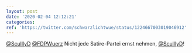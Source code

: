 ```yaml
---
layout: post
date: '2020-02-04 12:12:21'
categories: 
ref: 'https://twitter.com/schwarzlichtwue/status/1224667003019046912'
---
```

[@SculllyD](https://twitter.com/SculllyD) [@FDPWuerz](https://twitter.com/FDPWuerz) Nicht jede Satire-Partei ernst nehmen, [@SculllyD](https://twitter.com/SculllyD)!